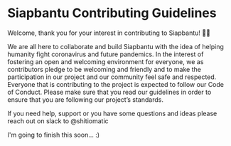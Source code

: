 # Siapbantu Contributing Guidelines

Welcome, thank you for your interest in contributing to Siapbantu! 🙏🏼

We are all here to collaborate and build Siapbantu with the idea of helping humanity fight coronavirus and future pandemics.
In the interest of fostering an open and welcoming environment for everyone, we as contributors pledge to be welcoming and friendly and to make the participation in our project and our community feel safe and respected.
Everyone that is contributing to the project is expected to follow our Code of Conduct. Please make sure that you read our guidelines in order to ensure that you are following our project’s standards.

If you need help, support or you have some questions and ideas please reach out on slack to @shitiomatic

I'm going to finish this soon... :)
